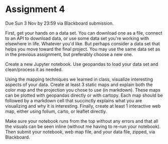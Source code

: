 # Assignment 4

Due Sun 3 Nov by 23:59 via Blackboard submission.

First, get your hands on a data set. You can download one as a file, connect to an API to download data, or use some data set you're working with elsewhere in life. Whatever you'd like. But perhaps consider a data set that helps you move toward the final project. You may use the same data set as in the previous assignment, but preferably choose a new one.

Create a new Jupyter notebook. Use geopandas to load your data set and clean/process it as needed.

Using the mapping techniques we learned in class, visualize interesting aspects of your data. Create at least 3 static maps and explain both the color map and the projection you chose to use (in markdown). These maps can be plotted with geopandas directly or with cartopy. Each map should be followed by a markdown cell that succinctly explains what you are visualizing and why it is interesting. Finally, create at least 1 interactive web map, either using folium, carto, or leaflet directly.

Make sure your notebook runs from the top without any errors and that all the visuals can be seen inline (without me having to re-run your notebook). Then submit your notebook, web map file, and your data file, zipped, via Blackboard.
